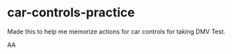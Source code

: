 # car-controls-practice
Made this to help me memorize actions for car controls for taking DMV Test.


AA